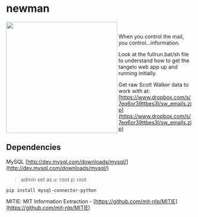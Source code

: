 # newman

<img src="http://www.seinfeldscripts.com/images/newman1.jpg" align="left" width="300" /><br>
<div align="left">When you control the mail, you control...information.</div>


Look at the fullrun.bat/sh file to understand how to get the tangelo web app up and running initially.


Get raw Scott Walker data to work with at:  
[https://www.dropbox.com/s/7eq6or39ttbes3l/sw_emails.zip](https://www.dropbox.com/s/7eq6or39ttbes3l/sw_emails.zip)



## Dependencies

MySQL
[http://dev.mysql.com/downloads/mysql/](http://dev.mysql.com/downloads/mysql/)
<br/>
> admin set as u: root p: root

```
pip install mysql-connector-python
```

MITIE: MIT Information Extraction - [https://github.com/mit-nlp/MITIE](https://github.com/mit-nlp/MITIE)
